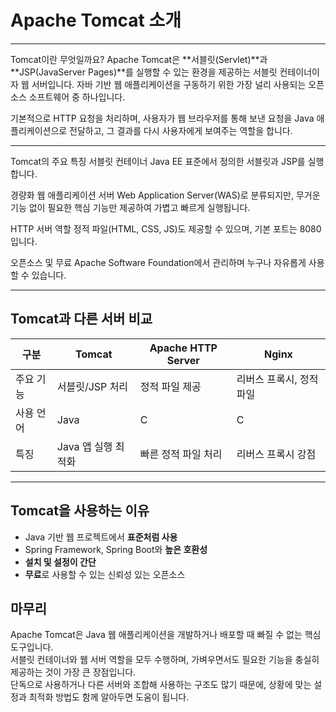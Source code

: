 # Apache Tomcat 소개

---

Tomcat이란 무엇일까요?
Apache Tomcat은 **서블릿(Servlet)**과 **JSP(JavaServer Pages)**를 실행할 수 있는 환경을 제공하는 서블릿 컨테이너이자 웹 서버입니다.
자바 기반 웹 애플리케이션을 구동하기 위한 가장 널리 사용되는 오픈소스 소프트웨어 중 하나입니다.

기본적으로 HTTP 요청을 처리하며, 사용자가 웹 브라우저를 통해 보낸 요청을 Java 애플리케이션으로 전달하고, 그 결과를 다시 사용자에게 보여주는 역할을 합니다.

---

Tomcat의 주요 특징
서블릿 컨테이너
Java EE 표준에서 정의한 서블릿과 JSP를 실행합니다.

경량화 웹 애플리케이션 서버
Web Application Server(WAS)로 분류되지만, 무거운 기능 없이 필요한 핵심 기능만 제공하여 가볍고 빠르게 실행됩니다.

HTTP 서버 역할
정적 파일(HTML, CSS, JS)도 제공할 수 있으며, 기본 포트는 8080입니다.

오픈소스 및 무료
Apache Software Foundation에서 관리하며 누구나 자유롭게 사용할 수 있습니다.

---

## Tomcat과 다른 서버 비교

| 구분        | Tomcat             | Apache HTTP Server | Nginx                  |
|-------------|-------------------|--------------------|-----------------------|
| 주요 기능   | 서블릿/JSP 처리    | 정적 파일 제공      | 리버스 프록시, 정적 파일 |
| 사용 언어   | Java              | C                  | C                     |
| 특징        | Java 앱 실행 최적화 | 빠른 정적 파일 처리  | 리버스 프록시 강점        |

---

## Tomcat을 사용하는 이유

- Java 기반 웹 프로젝트에서 **표준처럼 사용**
- Spring Framework, Spring Boot와 **높은 호환성**
- **설치 및 설정이 간단**
- **무료**로 사용할 수 있는 신뢰성 있는 오픈소스

## 마무리

Apache Tomcat은 Java 웹 애플리케이션을 개발하거나 배포할 때 빠질 수 없는 핵심 도구입니다.  
서블릿 컨테이너와 웹 서버 역할을 모두 수행하며, 가벼우면서도 필요한 기능을 충실히 제공하는 것이 가장 큰 장점입니다.  
단독으로 사용하거나 다른 서버와 조합해 사용하는 구조도 많기 때문에, 상황에 맞는 설정과 최적화 방법도 함께 알아두면 도움이 됩니다.
